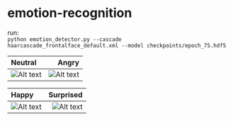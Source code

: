 # emotion-recognition
run:\
```python emotion_detector.py --cascade haarcascade_frontalface_default.xml --model checkpoints/epoch_75.hdf5```

| Neutral | Angry |
| :--- | ---: |
| ![Alt text](readme/neutral.png?raw=true "Title") | ![Alt text](readme/angry.png?raw=true "Title") |

| Happy | Surprised |
| :--- | ---: |
| ![Alt text](readme/happy.png?raw=true "Title") | ![Alt text](readme/surprised.png?raw=true "Title") |
